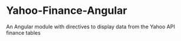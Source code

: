 # Yahoo-Finance-Angular
An Angular module with directives to display data from the Yahoo API finance tables
